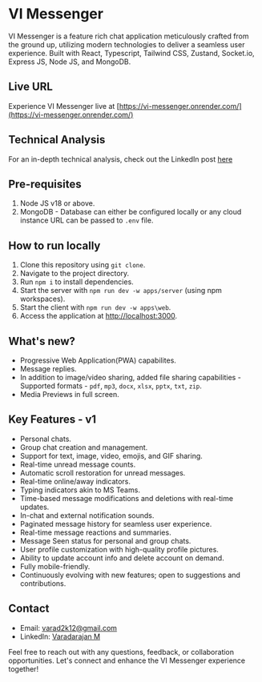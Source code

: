 # VI Messenger

VI Messenger is a feature rich chat application meticulously crafted from the ground up, utilizing modern technologies to deliver a seamless user experience. Built with React, Typescript, Tailwind CSS, Zustand, Socket.io, Express JS, Node JS, and MongoDB.

## Live URL

Experience VI Messenger live at [https://vi-messenger.onrender.com/](https://vi-messenger.onrender.com/)

## Technical Analysis

For an in-depth technical analysis, check out the LinkedIn post [here](https://www.linkedin.com/posts/varadarajan-m-724512164_vimessenger-chatapp-react-activity-7190968095581028352-n-xZ?utm_source=share&utm_medium=member_desktop)

## Pre-requisites

1. Node JS v18 or above.
2. MongoDB - Database can either be configured locally or any cloud instance URL can be passed to `.env` file.

## How to run locally

1. Clone this repository using `git clone`.
2. Navigate to the project directory.
3. Run `npm i` to install dependencies.
4. Start the server with `npm run dev -w apps/server` (using npm workspaces).
5. Start the client with `npm run dev -w apps\web`.
6. Access the application at [http://localhost:3000](http://localhost:3000).

## What's new?
- Progressive Web Application(PWA) capabilites.
- Message replies.
- In addition to image/video sharing, added file sharing capabilities - Supported formats - `pdf`, `mp3`, `docx`, `xlsx`, `pptx`, `txt`, `zip`.
- Media Previews in full screen.

## Key Features - v1

- Personal chats.
- Group chat creation and management.
- Support for text, image, video, emojis, and GIF sharing.
- Real-time unread message counts.
- Automatic scroll restoration for unread messages.
- Real-time online/away indicators.
- Typing indicators akin to MS Teams.
- Time-based message modifications and deletions with real-time updates.
- In-chat and external notification sounds.
- Paginated message history for seamless user experience.
- Real-time message reactions and summaries.
- Message Seen status for personal and group chats.
- User profile customization with high-quality profile pictures.
- Ability to update account info and delete account on demand.
- Fully mobile-friendly.
- Continuously evolving with new features; open to suggestions and contributions.

## Contact

- Email: [varad2k12@gmail.com](mailto:varad2k12@gmail.com)
- LinkedIn: [Varadarajan M](https://www.linkedin.com/in/varadarajan-m-724512164/)


Feel free to reach out with any questions, feedback, or collaboration opportunities. Let's connect and enhance the VI Messenger experience together!
